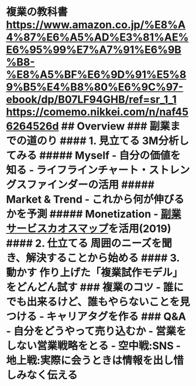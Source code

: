 # 複業の教科書 <https://www.amazon.co.jp/%E8%A4%87%E6%A5%AD%E3%81%AE%E6%95%99%E7%A7%91%E6%9B%B8-%E8%A5%BF%E6%9D%91%E5%89%B5%E4%B8%80%E6%9C%97-ebook/dp/B07LF94GHB/ref=sr_1_1> <https://comemo.nikkei.com/n/naf456264526d> ## Overview ### 副業までの道のり #### 1. 見立てる 3M分析してみる ##### Myself - 自分の価値を知る - ライフラインチャート・ストレングスファインダーの活用 ##### Market & Trend - これから何が伸びるかを予測 ##### Monetization - [副業サービスカオスマップ](https://drive.google.com/file/d/1sxHvS5ery--1L1xospsE7FD48kpqzF-v/view)を活用(2019) #### 2. 仕立てる 周囲のニーズを聞き、解決することから始める #### 3. 動かす 作り上げた「複業試作モデル」をどんどん試す ### 複業のコツ - 誰にでも出来るけど、誰もやらないことを見つける - キャリアタグを作る ### Q&A - 自分をどうやって売り込むか - 営業をしない営業戦略をとる - 空中戦:SNS - 地上戦:実際に会うときは情報を出し惜しみなく伝える
